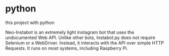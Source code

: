# python
this project with python


Neo-Instabot is an extremely light instagram bot that uses the undocumented Web API. Unlike other bots,
Instabot.py does not require Selenium or a WebDriver.
Instead, it interacts with the API over simple HTTP Requests. It runs on most systems, including Raspberry Pi.
